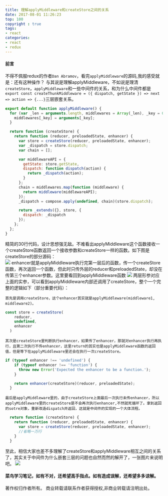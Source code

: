 ```yaml
---
title: 理解applyMiddleware和createStore之间的关系
date: 2017-08-01 11:26:23
top: 100
copyright : true
tags:
- react
categories:
- react
- redux
---
```


#### 前言
不得不佩服redux的作者`Dan Abramov`，看完`applyMiddleware`的源码,我的感受就是：还有这种操作？
与其说是理解applyMiddleware，不如说是理清`createStore`，`applyMiddleware`和一些中间件的关系，和为什么中间件都是`export const createThunkMiddleware = ({ dispatch, getState }) => next => action => {...}`三层嵌套关系。  

<!--more-->

```javascript  
export default function applyMiddleware() {
  for (var _len = arguments.length, middlewares = Array(_len), _key = 0; _key < _len; _key++) {
    middlewares[_key] = arguments[_key];
  }

  return function (createStore) {
    return function (reducer, preloadedState, enhancer) {
      var store = createStore(reducer, preloadedState, enhancer);
      var _dispatch = store.dispatch;
      var chain = [];

      var middlewareAPI = {
        getState: store.getState,
        dispatch: function dispatch(action) {
          return _dispatch(action);
        }
      };
      chain = middlewares.map(function (middleware) {
        return middleware(middlewareAPI);
      });
      _dispatch = compose.apply(undefined, chain)(store.dispatch);

      return _extends({}, store, {
        dispatch: _dispatch
      });
    };
  };
}
```  

精简的30行代码，设计思想强无敌。不难看出applyMiddleware这个函数接收一个createStore函数返回一个接收参数和createStore一样的函数。如下图是createStore的部分源码：  
<img src="/images/createStore1.png">
enhancer就是applyMiddleware执行完第一层后的函数，传一个createStore函数，再次返回一个函数，但此时只传外层的reducer和preloadedState，却没在传第三个enhancer参数。这里要看回到applyMiddleware函数
<img src="/images/applyMiddleware1.png">
两层形参对应上面的实参，可以看到applyMiddleware内部还调用了createStore，整个一个完整的逻辑如下（部分重要代码）：  


`首先是调用createStore，这个enhancer其实就是applyMiddleware(middleware1, middleware2)。`  

```javascript  
const store = createStore(
    reducer,
    undefined,
    enhancer
  )
```  

`其次是createStore里判断执行enhancer，如果传了enhancer，那就对enhancer执行再执行，且第二次执行不传enhancer，这里return的其实也是applyMiddleware函数的返回值，但是等下在applyMiddleware里还会在执行一次createStore。`  

```javascript
if (typeof enhancer !== 'undefined') {
    if (typeof enhancer !== 'function') {
      throw new Error('Expected the enhancer to be a function.');
    }

    return enhancer(createStore)(reducer, preloadedState);
  }
```  


`最后是applyMiddleware里的，由于createStore上面最后一次执行未传enhancer，所以applyMiddleware里的createStore是不会再次执行enhancer,不然就死循环了。拿到返回的sotre对象，重新改造dispatch并返回，这就是中间件的实现的一个大体流程。`
```javascript
  return function (createStore) {
    return function (reducer, preloadedState, enhancer) {
      var store = createStore(reducer, preloadedState, enhancer);
      //省略一万行
    }
  }
```  

至此，相信大家也差不多理解了createStore和applyMiddleware相互之间的关系了，其实关于中间件为什么嵌套三层的问题也自然而然的解开了，一张图片来说明吧。
<img src="/images/applyMiddleware2.png">

#### 菜鸟学习笔记，如有不对，还希望高手指点。如有造成误解，还希望多多谅解。

著作权归作者所有。
商业转载请联系作者获得授权,非商业转载请注明出处。






